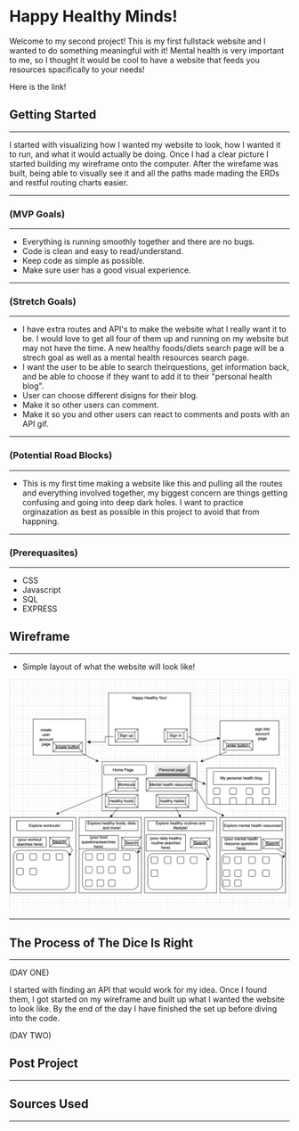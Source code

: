  # Happy Healthy Minds!
 Welcome to my second project! This is my first fullstack website and I wanted to do something meaningful with it! Mental health is very important to me, so I thought it would be cool to have a website that feeds you resources spacifically to your needs! 

Here is the link! 

## Getting Started
---
I started with visualizing how I wanted my website to look, how I wanted it to run, and what it would actually be doing. Once I had a clear picture I started building my wireframe onto the computer. After the wirefame was built, being able to visually see it and all the paths made mading the ERDs and restful routing charts easier.

---

### (MVP Goals)
---
* Everything is running smoothly together and there are no bugs.
* Code is clean and easy to read/understand.
* Keep code as simple as possible.
* Make sure user has a good visual experience.

---

### (Stretch Goals)
---
* I have extra routes and API's to make the website what I really want it to be. I would love to get all four of them up and running on my website but may not have the time. A new healthy foods/diets search page will be a strech goal as well as a mental health resources search page.
* I want the user to be able to search theirquestions, get information back, and be able to choose if they want to add it to their "personal health blog".
* User can choose different disigns for their blog.
* Make it so other users can comment.
* Make it so you and other users can react to comments and posts with an API gif.



---

### (Potential Road Blocks)
---
* This is my first time making a website like this and pulling all the routes and everything involved together, my biggest concern are things getting confusing and going into deep dark holes. I want to practice orginazation as best as possible in this project to avoid that from happning.

---

### (Prerequasites)
---
* CSS
* Javascript
* SQL
* EXPRESS



## Wireframe
---
* Simple layout of what the website will look like!

![wireframe](./wireframe.png)

---

## The Process of The Dice Is Right
---
(DAY ONE)

I started with finding an API that would work for my idea. Once I found them, I got started on my wireframe and built up what I wanted the website to look like. By the end of the day I have finished the set up before diving into the code.

(DAY TWO)


## Post Project
---


## Sources Used
---
